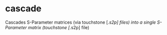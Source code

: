 # cascade
Cascades S-Parameter matrices (via touchstone [*.s2p] files) into a single S-Parameter matrix (touchstone [*.s2p] file)
